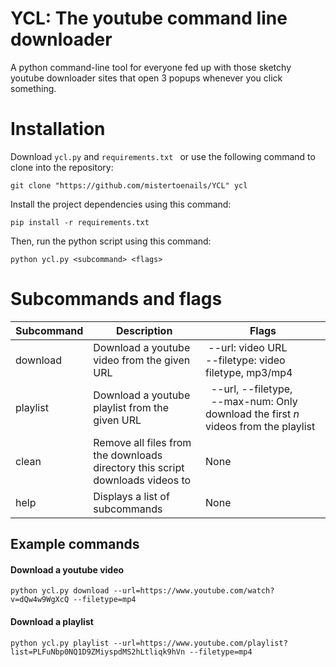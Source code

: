 # YCL: The youtube command line downloader
A python command-line tool for everyone fed up with those sketchy youtube downloader sites that open 3 popups whenever you click something.

# Installation
Download `ycl.py` and `requirements.txt ` or use the following command to clone into the repository:
```
git clone "https://github.com/mistertoenails/YCL" ycl
```
Install the project dependencies using this command:
```
pip install -r requirements.txt
```
Then, run the python script using this command:
```
python ycl.py <subcommand> <flags>
```

# Subcommands and flags

| Subcommand | Description | Flags 
|--|--|--|    
|download  | Download a youtube <br>video from the given URL |&nbsp;--url: video URL <br> --filetype: video filetype, mp3/mp4  |
|playlist| Download a youtube  playlist from the <br>given URL | &nbsp; --url, --filetype, <br> &nbsp; --max-num: Only download the first <i>n</i> videos from the playlist|
|clean|Remove all files from the downloads<br> directory this script downloads videos to| None
|help|Displays a list of subcommands|None



## Example commands

#### Download a youtube video

```
python ycl.py download --url=https://www.youtube.com/watch?v=dQw4w9WgXcQ --filetype=mp4
```

#### Download a playlist
```
python ycl.py playlist --url=https://www.youtube.com/playlist?list=PLFuNbp0NQ1D9ZMiyspdMS2hLtliqk9hVn --filetype=mp4
```
